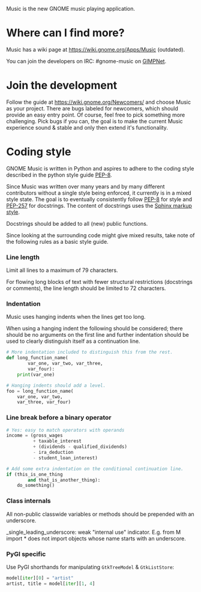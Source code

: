 Music is the new GNOME music playing application.

# Where can I find more?

Music has a wiki page at
https://wiki.gnome.org/Apps/Music (outdated).

You can join the developers on IRC: #gnome-music on [GIMPNet](https://wiki.gnome.org/Community/GettingInTouch/IRC).

# Join the development

Follow the guide at https://wiki.gnome.org/Newcomers/ and choose Music as your project. There are bugs labeled for newcomers, which should provide an easy entry point. Of course, feel free to pick something more challenging. Pick bugs if you can, the goal is to make the current Music experience sound & stable and only then extend it's functionality.

# Coding style

GNOME Music is written in Python and aspires to adhere to the coding style described in the python style guide [PEP-8](https://www.python.org/dev/peps/pep-0008/).

Since Music was written over many years and by many different contributors without a single style being enforced, it currently is in a mixed style state. The goal is to eventually consistently follow  [PEP-8](https://www.python.org/dev/peps/pep-0008/) for style and [PEP-257](https://www.python.org/dev/peps/pep-0257/) for docstrings. The content of docstrings uses the [Sphinx markup style](http://www.sphinx-doc.org/).

Docstrings should be added to all (new) public functions.

Since looking at the surrounding code might give mixed results, take note of the following rules as a basic style guide.

### Line length
>>>
Limit all lines to a maximum of 79 characters.

For flowing long blocks of text with fewer structural restrictions (docstrings or comments), the line length should be limited to 72 characters.
>>>

### Indentation

Music uses hanging indents when the lines get too long.
>>>
When using a hanging indent the following should be considered; there should be no arguments on the first line and further indentation should be used to clearly distinguish itself as a continuation line.
>>>

```python
# More indentation included to distinguish this from the rest.
def long_function_name(
        var_one, var_two, var_three,
        var_four):
    print(var_one)

# Hanging indents should add a level.
foo = long_function_name(
    var_one, var_two,
    var_three, var_four)
```

### Line break before a binary operator

```python
# Yes: easy to match operators with operands
income = (gross_wages
          + taxable_interest
          + (dividends - qualified_dividends)
          - ira_deduction
          - student_loan_interest)

# Add some extra indentation on the conditional continuation line.
if (this_is_one_thing
        and that_is_another_thing):
    do_something()
```

### Class internals

All non-public classwide variables or methods should be prepended with an underscore.
>>>
_single_leading_underscore: weak "internal use" indicator. E.g. from M import * does not import objects whose name starts with an underscore.
>>>

### PyGI specific

Use PyGI shorthands for manipulating `GtkTreeModel` & `GtkListStore`:
```python
model[iter][0] = "artist"
artist, title = model[iter][1, 4]
```
